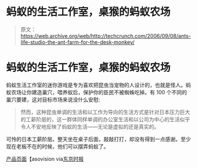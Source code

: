 # 蚂蚁的生活工作室，桌猴的蚂蚁农场

> 原文：<https://web.archive.org/web/http://techcrunch.com/2006/09/08/ants-life-studio-the-ant-farm-for-the-desk-monkey/>

# 蚂蚁的生活工作室，桌猴的蚂蚁农场

蚂蚁生活工作室的迷你游戏是专为喜欢把昆虫当宠物的人设计的，也就是怪人。蚂蚁农场让你建造巢穴，喂养蚁后，保护你的臣民不被蜘蛛吃掉。有 100 个不同的巢穴要建，这对目标市场来说没什么安慰:

> 然而，这种昆虫单调的生活和以工作为导向的生活方式是针对日本压力巨大的工薪阶层的，这一群体同样单调的办公室生活和以公司为中心的生活似乎令人不安地反映了蚂蚁的生活——无论是虚拟的还是真实的。

可怜的日本工薪阶层。整天坐在桌子后面，敲敲打打，却没有得到一点感谢。至少现在老板不在的时候，他们可以摆弄蚂蚁了。

[产品页面](https://web.archive.org/web/20130627205845/http://www.asovision.com/ant/index.html)【asovision via[东京时报](https://web.archive.org/web/20130627205845/http://www.tokyotimes.org/?p=932)